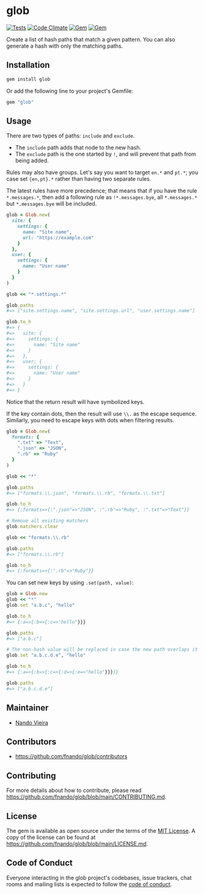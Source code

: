 # glob

[![Tests](https://github.com/fnando/glob/workflows/ruby-tests/badge.svg)](https://github.com/fnando/glob)
[![Code Climate](https://codeclimate.com/github/fnando/glob/badges/gpa.svg)](https://codeclimate.com/github/fnando/glob)
[![Gem](https://img.shields.io/gem/v/glob.svg)](https://rubygems.org/gems/glob)
[![Gem](https://img.shields.io/gem/dt/glob.svg)](https://rubygems.org/gems/glob)

Create a list of hash paths that match a given pattern. You can also generate a
hash with only the matching paths.

## Installation

```bash
gem install glob
```

Or add the following line to your project's Gemfile:

```ruby
gem "glob"
```

## Usage

There are two types of paths: `include` and `exclude`.

- The `include` path adds that node to the new hash.
- The `exclude` path is the one started by `!`, and will prevent that path from
  being added.

Rules may also have groups. Let's say you want to target `en.*` and `pt.*`; you
case set `{en,pt}.*` rather than having two separate rules.

The latest rules have more precedence; that means that if you have the rule
`*.messages.*`, then add a following rule as `!*.messages.bye`, all
`*.messages.*` but `*.messages.bye` will be included.

```ruby
glob = Glob.new(
  site: {
    settings: {
      name: "Site name",
      url: "https://example.com"
    }
  },
  user: {
    settings: {
      name: "User name"
    }
  }
)

glob << "*.settings.*"

glob.paths
#=> ["site.settings.name", "site.settings.url", "user.settings.name"]

glob.to_h
#=> {
#=>   site: {
#=>     settings: {
#=>       name: "Site name"
#=>     }
#=>   },
#=>   user: {
#=>     settings: {
#=>       name: "User name"
#=>     }
#=>   }
#=> }
```

Notice that the return result will have symbolized keys.

If the key contain dots, then the result will use `\\.` as the escape sequence.
Similarly, you need to escape keys with dots when filtering results.

```ruby
glob = Glob.new(
  formats: {
    ".txt" => "Text",
    ".json" => "JSON",
    ".rb" => "Ruby"
  }
)

glob << "*"

glob.paths
#=> ["formats.\\.json", "formats.\\.rb", "formats.\\.txt"]

glob.to_h
#=> {:formats=>{:".json"=>"JSON", :".rb"=>"Ruby", :".txt"=>"Text"}}

# Remove all existing matchers
glob.matchers.clear

glob << "formats.\\.rb"

glob.paths
#=> ["formats.\\.rb"]

glob.to_h
#=> {:formats=>{:".rb"=>"Ruby"}}
```

You can set new keys by using `.set(path, value)`:

```ruby
glob = Glob.new
glob << "*"
glob.set "a.b.c", "hello"

glob.to_h
#=> {:a=>{:b=>{:c=>"hello"}}}

glob.paths
#=> ["a.b.c"]

# The non-hash value will be replaced in case the new path overlaps it
glob.set "a.b.c.d.e", "hello"

glob.to_h
#=> {:a=>{:b=>{:c=>{:d=>{:e=>"hello"}}}}}

glob.paths
#=> ["a.b.c.d.e"]
```

## Maintainer

- [Nando Vieira](https://github.com/fnando)

## Contributors

- https://github.com/fnando/glob/contributors

## Contributing

For more details about how to contribute, please read
https://github.com/fnando/glob/blob/main/CONTRIBUTING.md.

## License

The gem is available as open source under the terms of the
[MIT License](https://opensource.org/licenses/MIT). A copy of the license can be
found at https://github.com/fnando/glob/blob/main/LICENSE.md.

## Code of Conduct

Everyone interacting in the glob project's codebases, issue trackers, chat rooms
and mailing lists is expected to follow the
[code of conduct](https://github.com/fnando/glob/blob/main/CODE_OF_CONDUCT.md).
